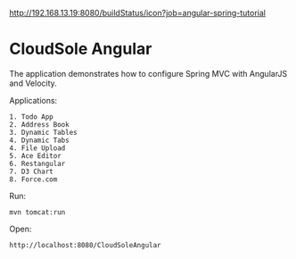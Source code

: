 http://192.168.13.19:8080/buildStatus/icon?job=angular-spring-tutorial

CloudSole Angular
====================

The application demonstrates how to configure Spring MVC with AngularJS and Velocity.

Applications:

    1. Todo App
    2. Address Book
    3. Dynamic Tables
    4. Dynamic Tabs
    4. File Upload
    5. Ace Editor
    6. Restangular
    7. D3 Chart
    8. Force.com 

Run: 

    mvn tomcat:run

Open:

    http://localhost:8080/CloudSoleAngular
